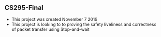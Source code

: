 ## CS295-Final

- This project was created November 7 2019
- This project is looking to to proving the safety liveliness and correctness of packet transfer using Stop-and-wait

